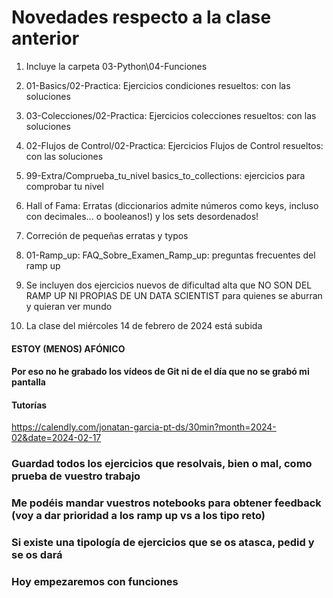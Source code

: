# Novedades respecto a la clase anterior

1. Incluye la carpeta 03-Python\04-Funciones

2. 01-Basics/02-Practica: Ejercicios condiciones resueltos: con las soluciones

3. 03-Colecciones/02-Practica: Ejercicios colecciones resueltos: con las soluciones

4. 02-Flujos de Control/02-Practica: Ejercicios Flujos de Control resueltos: con las soluciones

5. 99-Extra/Comprueba_tu_nivel basics_to_collections: ejercicios para comprobar tu nivel 

6. Hall of Fama: Erratas (diccionarios admite números como keys, incluso con decimales... o booleanos!) y los sets desordenados!

7. Correción de pequeñas erratas y typos

8. 01-Ramp_up: FAQ_Sobre_Examen_Ramp_up: preguntas frecuentes del ramp up

9. Se incluyen dos ejercicios nuevos de dificultad alta que NO SON DEL RAMP UP NI PROPIAS DE UN DATA SCIENTIST para quienes se aburran y quieran ver mundo

10. La clase del miércoles 14 de febrero de 2024 está subida

#### ESTOY (MENOS) AFÓNICO
#### Por eso no he grabado los vídeos de Git ni de el día que no se grabó mi pantalla
#### Tutorías 
https://calendly.com/jonatan-garcia-pt-ds/30min?month=2024-02&date=2024-02-17

### Guardad todos los ejercicios que resolvais, bien o mal, como prueba de vuestro trabajo
### Me podéis mandar vuestros notebooks para obtener feedback (voy a dar prioridad a los ramp up vs a los tipo reto)

### Si existe una tipología de ejercicios que se os atasca, pedid y se os dará

### Hoy empezaremos con funciones